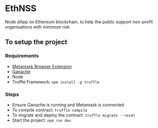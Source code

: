 # EthNSS

Node dApp on Ethereum blockchain, to help the public support non-profit organisations with minimum risk

## To setup the project
### Requirements
- [Metamask Browser Extension](https://chrome.google.com/webstore/detail/metamask/nkbihfbeogaeaoehlefnkodbefgpgknn)
- [Ganache](https://trufflesuite.com/ganache/)
- Node
- Truffle Framework: `npm install -g truffle`

### Steps
- Ensure Ganache is running and Metamask is connected
- To compile contract: `truffle compile`
- To migrate and deploy the contract: `truffle migrate --reset`
- Start the project: `npm run dev`


